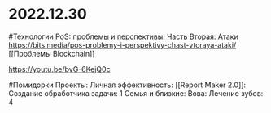 # 2022.12.30
#Технологии 
[PoS: проблемы и перспективы. Часть Вторая: Атаки](https://bits.media/pos-problemy-i-perspektivy-chast-vtoraya-ataki/)
https://bits.media/pos-problemy-i-perspektivy-chast-vtoraya-ataki/
[[Проблемы Blockchain]]

https://youtu.be/bvG-6KejQ0c

#Помидорки
Проекты: Личная эффективность: [[Report Maker 2.0]]: Создание обработчика задачи: 1
Семья и близкие: Вова: Лечение зубов: 4

